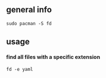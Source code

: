 ## general info

```
sudo pacman -S fd
```

## usage

#### find all files with a specific extension

```
fd -e yaml
```
